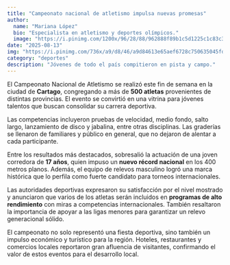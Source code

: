 ```yaml
---
title: "Campeonato nacional de atletismo impulsa nuevas promesas"
author:
  name: "Mariana López"
  bio: "Especialista en atletismo y deportes olímpicos."
  image: "https://i.pinimg.com/1200x/96/28/88/962888f89b1c5d1225c1c83c396aa921.jpg"
date: "2025-08-13"
img: "https://i.pinimg.com/736x/a9/d8/46/a9d84613e65aef6728c750635045fd90.jpg"
category: "deportes"
description: "Jóvenes de todo el país compitieron en pista y campo."
---
```


El Campeonato Nacional de Atletismo se realizó este fin de semana en la ciudad de **Cartago**, congregando a más de **500 atletas** provenientes de distintas provincias. El evento se convirtió en una vitrina para jóvenes talentos que buscan consolidar su carrera deportiva.

Las competencias incluyeron pruebas de velocidad, medio fondo, salto largo, lanzamiento de disco y jabalina, entre otras disciplinas. Las graderías se llenaron de familiares y público en general, que no dejaron de alentar a cada participante.

Entre los resultados más destacados, sobresalió la actuación de una joven corredora de **17 años**, quien impuso un **nuevo récord nacional** en los 400 metros planos. Además, el equipo de relevos masculino logró una marca histórica que lo perfila como fuerte candidato para torneos internacionales.

Las autoridades deportivas expresaron su satisfacción por el nivel mostrado y anunciaron que varios de los atletas serán incluidos en **programas de alto rendimiento** con miras a competencias internacionales. También resaltaron la importancia de apoyar a las ligas menores para garantizar un relevo generacional sólido.

El campeonato no solo representó una fiesta deportiva, sino también un impulso económico y turístico para la región. Hoteles, restaurantes y comercios locales reportaron gran afluencia de visitantes, confirmando el valor de estos eventos para el desarrollo local.
